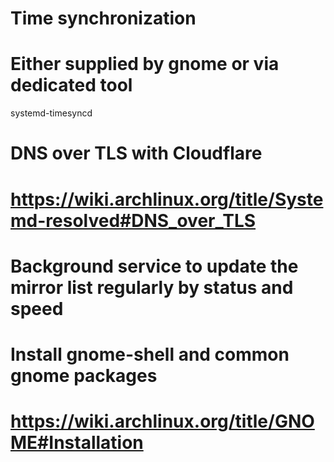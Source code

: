 # Time synchronization
# Either supplied by gnome or via dedicated tool
systemd-timesyncd

# DNS over TLS with Cloudflare
# https://wiki.archlinux.org/title/Systemd-resolved#DNS_over_TLS

# Background service to update the mirror list regularly by status and speed

# Install gnome-shell and common gnome packages
# https://wiki.archlinux.org/title/GNOME#Installation

